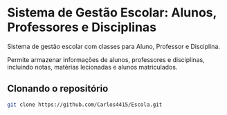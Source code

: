 # Sistema de Gestão Escolar: Alunos, Professores e Disciplinas

Sistema de gestão escolar com classes para Aluno, Professor e Disciplina.

Permite armazenar informações de alunos, professores e disciplinas, incluindo notas, matérias lecionadas e alunos matriculados.  

## Clonando o repositório

```bash
git clone https://github.com/Carlos4415/Escola.git